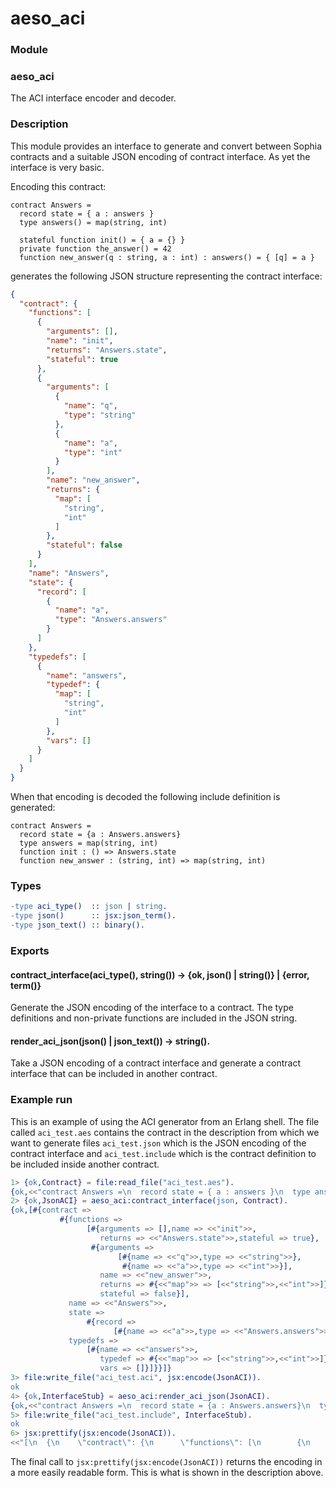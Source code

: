 # aeso_aci

### Module

### aeso_aci

The ACI interface encoder and decoder.

### Description

This module provides an interface to generate and convert between
Sophia contracts and a suitable JSON encoding of contract
interface. As yet the interface is very basic.

Encoding this contract:

```
contract Answers =
  record state = { a : answers }
  type answers() = map(string, int)

  stateful function init() = { a = {} }
  private function the_answer() = 42
  function new_answer(q : string, a : int) : answers() = { [q] = a }
```

generates the following JSON structure representing the contract interface:


``` json
{
  "contract": {
    "functions": [
      {
        "arguments": [],
        "name": "init",
        "returns": "Answers.state",
        "stateful": true
      },
      {
        "arguments": [
          {
            "name": "q",
            "type": "string"
          },
          {
            "name": "a",
            "type": "int"
          }
        ],
        "name": "new_answer",
        "returns": {
          "map": [
            "string",
            "int"
          ]
        },
        "stateful": false
      }
    ],
    "name": "Answers",
    "state": {
      "record": [
        {
          "name": "a",
          "type": "Answers.answers"
        }
      ]
    },
    "typedefs": [
      {
        "name": "answers",
        "typedef": {
          "map": [
            "string",
            "int"
          ]
        },
        "vars": []
      }
    ]
  }
}
```

When that encoding is decoded the following include definition is generated:

```
contract Answers =
  record state = {a : Answers.answers}
  type answers = map(string, int)
  function init : () => Answers.state
  function new_answer : (string, int) => map(string, int)
```

### Types
```erlang
-type aci_type()  :: json | string.
-type json()      :: jsx:json_term().
-type json_text() :: binary().
```

### Exports

#### contract\_interface(aci\_type(), string()) -> {ok, json() | string()} | {error, term()}

Generate the JSON encoding of the interface to a contract. The type definitions
and non-private functions are included in the JSON string.

#### render\_aci\_json(json() | json\_text()) -> string().

Take a JSON encoding of a contract interface and generate a contract interface
that can be included in another contract.

### Example run

This is an example of using the ACI generator from an Erlang shell. The file
called `aci_test.aes` contains the contract in the description from which we
want to generate files `aci_test.json` which is the JSON encoding of the
contract interface and `aci_test.include` which is the contract definition to
be included inside another contract.

``` erlang
1> {ok,Contract} = file:read_file("aci_test.aes").
{ok,<<"contract Answers =\n  record state = { a : answers }\n  type answers() = map(string, int)\n\n  stateful function"...>>}
2> {ok,JsonACI} = aeso_aci:contract_interface(json, Contract).
{ok,[#{contract =>
           #{functions =>
                 [#{arguments => [],name => <<"init">>,
                    returns => <<"Answers.state">>,stateful => true},
                  #{arguments =>
                        [#{name => <<"q">>,type => <<"string">>},
                         #{name => <<"a">>,type => <<"int">>}],
                    name => <<"new_answer">>,
                    returns => #{<<"map">> => [<<"string">>,<<"int">>]},
                    stateful => false}],
             name => <<"Answers">>,
             state =>
                 #{record =>
                       [#{name => <<"a">>,type => <<"Answers.answers">>}]},
             typedefs =>
                 [#{name => <<"answers">>,
                    typedef => #{<<"map">> => [<<"string">>,<<"int">>]},
                    vars => []}]}}]}
3> file:write_file("aci_test.aci", jsx:encode(JsonACI)).
ok
4> {ok,InterfaceStub} = aeso_aci:render_aci_json(JsonACI).
{ok,<<"contract Answers =\n  record state = {a : Answers.answers}\n  type answers = map(string, int)\n  function init "...>>}
5> file:write_file("aci_test.include", InterfaceStub).
ok
6> jsx:prettify(jsx:encode(JsonACI)).
<<"[\n  {\n    \"contract\": {\n      \"functions\": [\n        {\n          \"arguments\": [],\n          \"name\": \"init\",\n        "...>>
```

The final call to `jsx:prettify(jsx:encode(JsonACI))` returns the encoding in a
more easily readable form. This is what is shown in the description above.
